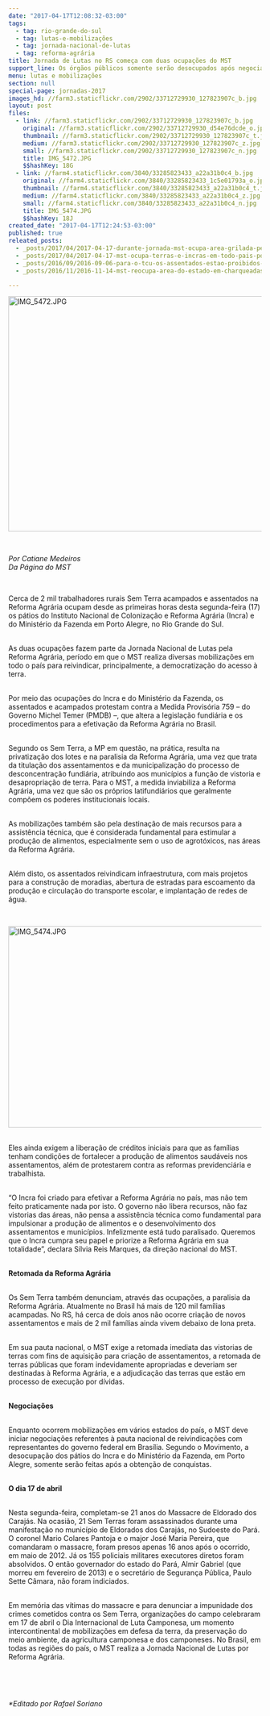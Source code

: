 ```yaml
---
date: "2017-04-17T12:08:32-03:00"
tags:
  - tag: rio-grande-do-sul
  - tag: lutas-e-mobilizações
  - tag: jornada-nacional-de-lutas
  - tag: reforma-agrária
title: Jornada de Lutas no RS começa com duas ocupações do MST
support_line: Os órgãos públicos somente serão desocupados após negociações com o Incra e Governo Federal pela retomada da Reforma Agrária.
menu: lutas e mobilizações
section: null
special-page: jornadas-2017
images_hd: //farm3.staticflickr.com/2902/33712729930_127823907c_b.jpg
layout: post
files:
  - link: //farm3.staticflickr.com/2902/33712729930_127823907c_b.jpg
    original: //farm3.staticflickr.com/2902/33712729930_d54e76dcde_o.jpg
    thumbnail: //farm3.staticflickr.com/2902/33712729930_127823907c_t.jpg
    medium: //farm3.staticflickr.com/2902/33712729930_127823907c_z.jpg
    small: //farm3.staticflickr.com/2902/33712729930_127823907c_n.jpg
    title: IMG_5472.JPG
    $$hashKey: 18G
  - link: //farm4.staticflickr.com/3840/33285823433_a22a31b0c4_b.jpg
    original: //farm4.staticflickr.com/3840/33285823433_1c5e01793a_o.jpg
    thumbnail: //farm4.staticflickr.com/3840/33285823433_a22a31b0c4_t.jpg
    medium: //farm4.staticflickr.com/3840/33285823433_a22a31b0c4_z.jpg
    small: //farm4.staticflickr.com/3840/33285823433_a22a31b0c4_n.jpg
    title: IMG_5474.JPG
    $$hashKey: 18J
created_date: "2017-04-17T12:24:53-03:00"
published: true
releated_posts:
  - _posts/2017/04/2017-04-17-durante-jornada-mst-ocupa-area-grilada-pela-cutrale-em-sp.md
  - _posts/2017/04/2017-04-17-mst-ocupa-terras-e-incras-em-todo-pais-por-retomada-da-reforma-agraria.md
  - _posts/2016/09/2016-09-06-para-o-tcu-os-assentados-estao-proibidos-de-melhorar-de-vida-diz-mst.md
  - _posts/2016/11/2016-11-14-mst-reocupa-area-do-estado-em-charqueadas-no-rio-grande-do-sul.md

---
```

<p><img alt="IMG_5472.JPG" height="467" src="//farm3.staticflickr.com/2902/33712729930_127823907c_b.jpg" width="700" /></p>

<p>&nbsp;</p>

<p><em>Por Catiane Medeiros<br />
Da P&aacute;gina do MST</em></p>

<p>&nbsp;</p>

<p>Cerca de 2 mil trabalhadores rurais Sem Terra acampados e assentados na Reforma Agr&aacute;ria ocupam desde as primeiras horas desta segunda-feira (17) os p&aacute;tios do Instituto Nacional de Coloniza&ccedil;&atilde;o e Reforma Agr&aacute;ria (Incra) e do Minist&eacute;rio da Fazenda em Porto Alegre, no Rio Grande do Sul.</p>

<p><br />
As duas ocupa&ccedil;&otilde;es fazem parte da Jornada Nacional de Lutas pela Reforma Agr&aacute;ria, per&iacute;odo em que o MST realiza diversas mobiliza&ccedil;&otilde;es em todo o pa&iacute;s para reivindicar, principalmente, a democratiza&ccedil;&atilde;o do acesso &agrave; terra.</p>

<p><br />
Por meio das ocupa&ccedil;&otilde;es do Incra e do Minist&eacute;rio da Fazenda, os assentados e acampados protestam contra a Medida Provis&oacute;ria 759 &ndash; do Governo Michel Temer (PMDB) &ndash;, que altera a legisla&ccedil;&atilde;o fundi&aacute;ria e os procedimentos para a efetiva&ccedil;&atilde;o da Reforma Agr&aacute;ria no Brasil.</p>

<p><br />
Segundo os Sem Terra, a MP em quest&atilde;o, na pr&aacute;tica, resulta na privatiza&ccedil;&atilde;o dos lotes e na paralisia da Reforma Agr&aacute;ria, uma vez que trata da titula&ccedil;&atilde;o dos assentamentos e da municipaliza&ccedil;&atilde;o do processo de desconcentra&ccedil;&atilde;o fundi&aacute;ria, atribuindo aos munic&iacute;pios a fun&ccedil;&atilde;o de vistoria e desapropria&ccedil;&atilde;o de terra. Para o MST, a medida inviabiliza a Reforma Agr&aacute;ria, uma vez que s&atilde;o os pr&oacute;prios latifundi&aacute;rios que geralmente comp&otilde;em os poderes institucionais locais.</p>

<p><br />
As mobiliza&ccedil;&otilde;es tamb&eacute;m s&atilde;o pela destina&ccedil;&atilde;o de mais recursos para a assist&ecirc;ncia t&eacute;cnica, que &eacute; considerada fundamental para estimular a produ&ccedil;&atilde;o de alimentos, especialmente sem o uso de agrot&oacute;xicos, nas &aacute;reas da Reforma Agr&aacute;ria.</p>

<p><br />
Al&eacute;m disto, os assentados reivindicam infraestrutura, com mais projetos para a constru&ccedil;&atilde;o de moradias, abertura de estradas para escoamento da produ&ccedil;&atilde;o e circula&ccedil;&atilde;o do transporte escolar, e implanta&ccedil;&atilde;o de redes de &aacute;gua.</p>

<p>&nbsp;</p>

<p><img alt="IMG_5474.JPG" height="400" src="//farm4.staticflickr.com/3840/33285823433_a22a31b0c4_b.jpg" width="600" /></p>

<p><br />
Eles ainda exigem a libera&ccedil;&atilde;o de cr&eacute;ditos iniciais para que as fam&iacute;lias tenham condi&ccedil;&otilde;es de fortalecer a produ&ccedil;&atilde;o de alimentos saud&aacute;veis nos assentamentos, al&eacute;m de protestarem contra as reformas previdenci&aacute;ria e trabalhista.</p>

<p><br />
&ldquo;O Incra foi criado para efetivar a Reforma Agr&aacute;ria no pa&iacute;s, mas n&atilde;o tem feito praticamente nada por isto. O governo n&atilde;o libera recursos, n&atilde;o faz vistorias das &aacute;reas, n&atilde;o pensa a assist&ecirc;ncia t&eacute;cnica como fundamental para impulsionar a produ&ccedil;&atilde;o de alimentos e o desenvolvimento dos assentamentos e munic&iacute;pios. Infelizmente est&aacute; tudo paralisado. Queremos que o Incra cumpra seu papel e priorize a Reforma Agr&aacute;ria em sua totalidade&rdquo;, declara S&iacute;lvia Reis Marques, da dire&ccedil;&atilde;o nacional do MST.</p>

<p><br />
<strong>Retomada da Reforma Agr&aacute;ria</strong></p>

<p><br />
Os Sem Terra tamb&eacute;m denunciam, atrav&eacute;s das ocupa&ccedil;&otilde;es, a paralisia da Reforma Agr&aacute;ria. Atualmente no Brasil h&aacute; mais de 120 mil fam&iacute;lias acampadas. No RS, h&aacute; cerca de dois anos n&atilde;o ocorre cria&ccedil;&atilde;o de novos assentamentos e mais de 2 mil fam&iacute;lias ainda vivem debaixo de lona preta.</p>

<p><br />
Em sua pauta nacional, o MST exige a retomada imediata das vistorias de terras com fins de aquisi&ccedil;&atilde;o para cria&ccedil;&atilde;o de assentamentos, a retomada de terras p&uacute;blicas que foram indevidamente apropriadas e deveriam ser destinadas &agrave; Reforma Agr&aacute;ria, e a adjudica&ccedil;&atilde;o das terras que est&atilde;o em processo de execu&ccedil;&atilde;o por d&iacute;vidas.</p>

<p><br />
<strong>Negocia&ccedil;&otilde;es</strong></p>

<p><br />
Enquanto ocorrem mobiliza&ccedil;&otilde;es em v&aacute;rios estados do pa&iacute;s, o MST deve iniciar negocia&ccedil;&otilde;es referentes &agrave; pauta nacional de reivindica&ccedil;&otilde;es com representantes do governo federal em Bras&iacute;lia. Segundo o Movimento, a desocupa&ccedil;&atilde;o dos p&aacute;tios do Incra e do Minist&eacute;rio da Fazenda, em Porto Alegre, somente ser&atilde;o feitas ap&oacute;s a obten&ccedil;&atilde;o de conquistas.</p>

<p><br />
<strong>O dia 17 de abril</strong></p>

<p><br />
Nesta segunda-feira, completam-se 21 anos do Massacre de Eldorado dos Caraj&aacute;s. Na ocasi&atilde;o, 21 Sem Terras foram assassinados durante uma manifesta&ccedil;&atilde;o no munic&iacute;pio de Eldorados dos Caraj&aacute;s, no Sudoeste do Par&aacute;. O coronel Mario Colares Pantoja e o major Jos&eacute; Maria Pereira, que comandaram o massacre, foram presos apenas 16 anos ap&oacute;s o ocorrido, em maio de 2012. J&aacute; os 155 policiais militares executores diretos foram absolvidos. O ent&atilde;o governador do estado do Par&aacute;, Almir Gabriel (que morreu em fevereiro de 2013) e o secret&aacute;rio de Seguran&ccedil;a P&uacute;blica, Paulo Sette C&acirc;mara, n&atilde;o foram indiciados.</p>

<p><br />
Em mem&oacute;ria das v&iacute;timas do massacre e para denunciar a impunidade dos crimes cometidos contra os Sem Terra, organiza&ccedil;&otilde;es do campo celebraram em 17 de abril o Dia Internacional de Luta Camponesa, um momento intercontinental de mobiliza&ccedil;&otilde;es em defesa da terra, da preserva&ccedil;&atilde;o do meio ambiente, da agricultura camponesa e dos camponeses. No Brasil, em todas as regi&otilde;es do pa&iacute;s, o MST realiza a Jornada Nacional de Lutas por Reforma Agr&aacute;ria.</p>

<p>&nbsp;</p>

<p>&nbsp;</p>

<p><em>*Editado por Rafael Soriano</em></p>
